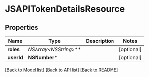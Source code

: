 # JSAPITokenDetailsResource

## Properties
Name | Type | Description | Notes
------------ | ------------- | ------------- | -------------
**roles** | **NSArray&lt;NSString*&gt;*** |  | [optional] 
**userId** | **NSNumber*** |  | [optional] 

[[Back to Model list]](../README.md#documentation-for-models) [[Back to API list]](../README.md#documentation-for-api-endpoints) [[Back to README]](../README.md)


